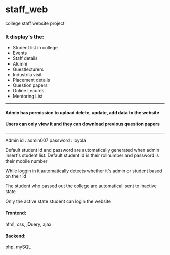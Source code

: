 # staff_web
college staff website project

### It display's the: 
* Student list in college 
* Events 
* Staff details
* Alumni
* Guestlecturers
* Industrila visit
* Placement details
* Question papers
* Online Lecures
* Mentoring List

<hr>

#### Admin has permission to upload delete, update, add data to the website
#### Users can only view it and they can download previous quesiton papers

<hr>

Admin id : admin007
password : loyola

<p>Default student id and password are automatically generated when admin insert's student list. 
Default student id is their rollnumber and password is their mobile number</p>

<p>While loggin in it automatically detects whether it's admin or student based on their id</p>
<p>The student who passed out the college are automaticall sent to inactive state</p>
<p>Only the active state student can login the website</p>

#### Frontend:
html, css, jQuery, ajax
#### Backend:
php, mySQL
